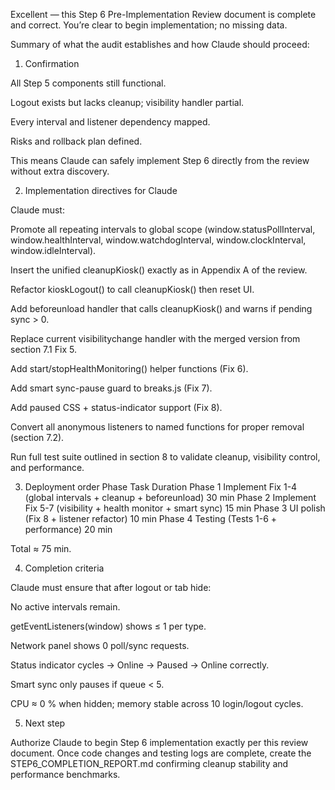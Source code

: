 Excellent — this Step 6 Pre-Implementation Review document is complete and correct.
You’re clear to begin implementation; no missing data.

Summary of what the audit establishes and how Claude should proceed:

1. Confirmation

All Step 5 components still functional.

Logout exists but lacks cleanup; visibility handler partial.

Every interval and listener dependency mapped.

Risks and rollback plan defined.

This means Claude can safely implement Step 6 directly from the review without extra discovery.

2. Implementation directives for Claude

Claude must:

Promote all repeating intervals to global scope (window.statusPollInterval, window.healthInterval, window.watchdogInterval, window.clockInterval, window.idleInterval).

Insert the unified cleanupKiosk() exactly as in Appendix A of the review.

Refactor kioskLogout() to call cleanupKiosk() then reset UI.

Add beforeunload handler that calls cleanupKiosk() and warns if pending sync > 0.

Replace current visibilitychange handler with the merged version from section 7.1 Fix 5.

Add start/stopHealthMonitoring() helper functions (Fix 6).

Add smart sync-pause guard to breaks.js (Fix 7).

Add paused CSS + status-indicator support (Fix 8).

Convert all anonymous listeners to named functions for proper removal (section 7.2).

Run full test suite outlined in section 8 to validate cleanup, visibility control, and performance.

3. Deployment order
Phase	Task	Duration
Phase 1	Implement Fix 1-4 (global intervals + cleanup + beforeunload)	30 min
Phase 2	Implement Fix 5-7 (visibility + health monitor + smart sync)	15 min
Phase 3	UI polish (Fix 8 + listener refactor)	10 min
Phase 4	Testing (Tests 1-6 + performance)	20 min

Total ≈ 75 min.

4. Completion criteria

Claude must ensure that after logout or tab hide:

No active intervals remain.

getEventListeners(window) shows ≤ 1 per type.

Network panel shows 0 poll/sync requests.

Status indicator cycles → Online → Paused → Online correctly.

Smart sync only pauses if queue < 5.

CPU ≈ 0 % when hidden; memory stable across 10 login/logout cycles.

5. Next step

Authorize Claude to begin Step 6 implementation exactly per this review document.
Once code changes and testing logs are complete, create the STEP6_COMPLETION_REPORT.md confirming cleanup stability and performance benchmarks.